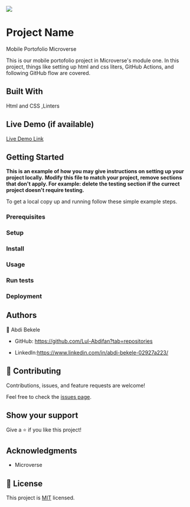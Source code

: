 ![](https://img.shields.io/badge/Microverse-blueviolet)

# Project Name

Mobile Portofolio Microverse

This is our mobile portofolio project in Microverse's module one. In this project, things like setting up html and css liters, GitHub Actions, and following GitHub flow are covered.


## Built With

Html and CSS ,Linters

## Live Demo (if available)

[Live Demo Link](https://livedemo.com)


## Getting Started

**This is an example of how you may give instructions on setting up your project locally.**
**Modify this file to match your project, remove sections that don't apply. For example: delete the testing section if the currect project doesn't require testing.**


To get a local copy up and running follow these simple example steps.

### Prerequisites

### Setup

### Install

### Usage

### Run tests

### Deployment



## Authors

👤 Abdi Bekele

- GitHub: https://github.com/Lul-Abdifan?tab=repositories

- LinkedIn:https://www.linkedin.com/in/abdi-bekele-02927a223/


## 🤝 Contributing

Contributions, issues, and feature requests are welcome!

Feel free to check the [issues page](../../issues/).

## Show your support

Give a ⭐️ if you like this project!

## Acknowledgments

- Microverse

## 📝 License

This project is [MIT](./LICENSE) licensed.